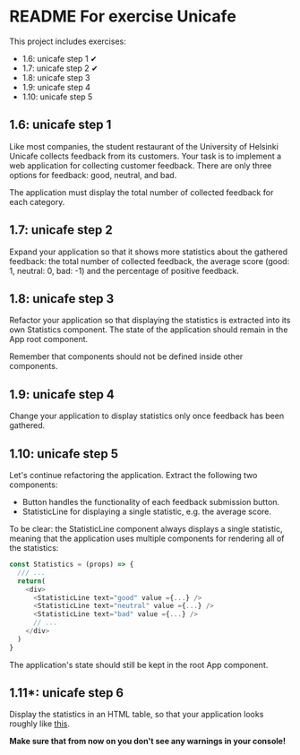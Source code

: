 # README For exercise Unicafe

This project includes exercises:

- 1.6: unicafe step 1 ✔
- 1.7: unicafe step 2 ✔
- 1.8: unicafe step 3
- 1.9: unicafe step 4
- 1.10: unicafe step 5


## 1.6: unicafe step 1

Like most companies, the student restaurant of the University of Helsinki Unicafe collects feedback from its customers. Your task is to implement a web application for collecting customer feedback. There are only three options for feedback: good, neutral, and bad.

The application must display the total number of collected feedback for each category.

## 1.7: unicafe step 2

Expand your application so that it shows more statistics about the gathered feedback: the total number of collected feedback, the average score (good: 1, neutral: 0, bad: -1) and the percentage of positive feedback.

## 1.8: unicafe step 3

Refactor your application so that displaying the statistics is extracted into its own Statistics component. The state of the application should remain in the App root component.

Remember that components should not be defined inside other components.

## 1.9: unicafe step 4

Change your application to display statistics only once feedback has been gathered.

## 1.10: unicafe step 5

Let's continue refactoring the application. Extract the following two components:

- Button handles the functionality of each feedback submission button.
- StatisticLine for displaying a single statistic, e.g. the average score.

To be clear: the StatisticLine component always displays a single statistic, meaning that the application uses multiple components for rendering all of the statistics:

```  js
const Statistics = (props) => {
  /// ...
  return(
    <div>
      <StatisticLine text="good" value ={...} />
      <StatisticLine text="neutral" value ={...} />
      <StatisticLine text="bad" value ={...} />
      // ...
    </div>
  )
}
```

The application's state should still be kept in the root App component.

## 1.11*: unicafe step 6
Display the statistics in an HTML table, so that your application looks roughly like [this](https://fullstackopen.com/en/part1/a_more_complex_state_debugging_react_apps#exercises-1-6-1-14:~:text=1.11*%3A%20unicafe%20step%206).


**Make sure that from now on you don't see any warnings in your console!**
